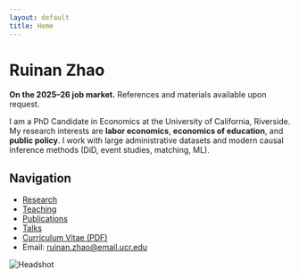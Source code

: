 ```yaml
---
layout: default
title: Home
---
```


# Ruinan Zhao

**On the 2025–26 job market.** References and materials available upon request.

I am a PhD Candidate in Economics at the University of California, Riverside. My research interests are **labor economics**, **economics of education**, and **public policy**. I work with large administrative datasets and modern causal inference methods (DiD, event studies, matching, ML).

## Navigation
- [Research](/research/)
- [Teaching](/teaching/)
- [Publications](/publications/)
- [Talks](/talks/)
- [Curriculum Vitae (PDF)](/files/cv.pdf)
- Email: <ruinan.zhao@email.ucr.edu>

![Headshot](/images/headshot.jpg)